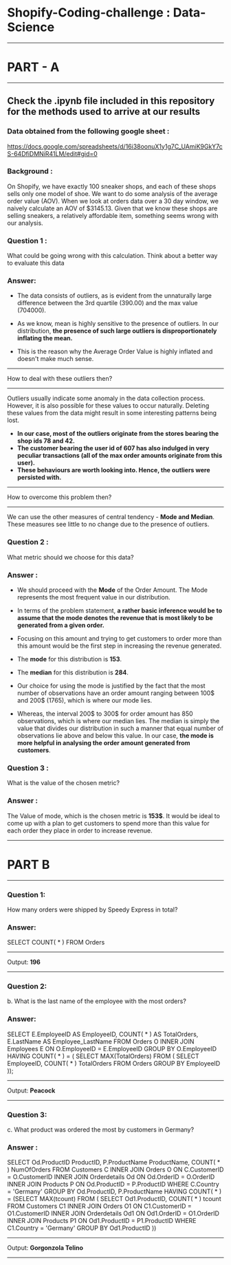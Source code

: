 # Shopify-Coding-challenge : Data-Science
 
  
***
# PART - A
***

## Check the .ipynb file included in this repository for the methods used to arrive at our results
    
    
### Data obtained from the following google sheet :
https://docs.google.com/spreadsheets/d/16i38oonuX1y1g7C_UAmiK9GkY7cS-64DfiDMNiR41LM/edit#gid=0
 
 
 
### Background : 
On Shopify, we have exactly 100 sneaker shops, and each of these shops sells only one model of shoe. We want to do some analysis of the average order value (AOV). When we look at orders data over a 30 day window, we naively calculate an AOV of $3145.13. Given that we know these shops are selling sneakers, a relatively affordable item, something seems wrong with our analysis. 
 
 
### Question 1 :
What could be going wrong with this calculation. Think about a better way to evaluate this data

### Answer:
- The data consists of outliers, as is evident from the unnaturally large difference between the 3rd quartile (390.00) and the max value (704000).
- As we know, mean is highly sensitive to the presence of outliers. In our distribution, **the presence of such large outliers is disproportionately inflating the mean.**
 
- This is the reason why the Average Order Value is highly inflated and doesn't make much sense.

***
How to deal with these outliers then?
***
 
Outliers usually indicate some anomaly in the data collection process. However, it is also possible for these values to occur naturally. Deleting these values from the data might result in some interesting patterns being lost.
- **In our case, most of the outliers originate from the stores bearing the shop ids 78 and 42.**
- **The customer bearing the user id of 607 has also indulged in very peculiar transactions (all of the max order amounts originate from this user).**
- **These behaviours are worth looking into. Hence, the outliers were persisted with.**
 
***
How to overcome this problem then?
***
 
We can use the other measures of central tendency - **Mode and Median**. These measures see little to no change due to the presence of outliers.
 
 
  
   
### Question 2 :
What metric should we choose for this data?
 
### Answer :
- We should proceed with the **Mode** of the Order Amount. The Mode represents the most frequent value in our distribution.
- In terms of the problem statement, **a rather basic inference would be to assume that the mode denotes the revenue that is most likely to be generated from a given order.**
- Focusing on this amount and trying to get customers to order more than this amount would be the first step in increasing the revenue generated.
 
- The **mode** for this distribution is **153**.
- The **median** for this distribution is **284**.
 
  
- Our choice for using the mode is justified by the fact that the most number of observations have an order amount ranging between 100$ and 200$ (1765), which is where our mode lies.
- Whereas, the interval 200$ to 300$ for order amount has 850 observations, which is where our median lies. The median is simply the value that divides our distribution in such a manner that equal number of observations lie above and below this value. In our case, **the mode is more helpful in analysing the order amount generated from customers**.
 
  
   
### Question 3 :
What is the value of the chosen metric?
 
### Answer :
The Value of mode, which is the chosen metric is **153$**. It would be ideal to come up with a plan to get customers to spend more than this value for each order they place in order to increase revenue.
 
  
   
***
# PART B
***

 
  
### Question 1:
How many orders were shipped by Speedy Express in total?
 
### Answer:
SELECT COUNT( * ) FROM Orders

***
Output:
**196**
***

 
 
### Question 2:
b.	What is the last name of the employee with the most orders?
 
### Answer:
SELECT E.EmployeeID AS EmployeeID, COUNT( * ) AS TotalOrders, E.LastName AS Employee_LastName 
FROM Orders O INNER JOIN Employees E
ON O.EmployeeID = E.EmployeeID
GROUP BY O.EmployeeID 
HAVING COUNT( * ) = ( SELECT MAX(TotalOrders) FROM ( 
						 SELECT EmployeeID, COUNT( * ) TotalOrders 
                                                 FROM Orders 
                                                 GROUP BY EmployeeID
                                                 ));

***
Output:
**Peacock**
***

 
  
### Question 3:
c.	What product was ordered the most by customers in Germany?
 
### Answer :
SELECT Od.ProductID ProductID, P.ProductName ProductName, COUNT( * ) NumOfOrders
FROM Customers C INNER JOIN Orders O ON C.CustomerID = O.CustomerID
                 INNER JOIN Orderdetails Od ON Od.OrderID = O.OrderID
                 INNER JOIN Products P ON Od.ProductID = P.ProductID
WHERE C.Country = 'Germany'
GROUP BY Od.ProductID, P.ProductName
HAVING COUNT( * ) = (SELECT MAX(tcount) FROM (
                          SELECT Od1.ProductID, COUNT( * ) tcount FROM
                          Customers C1 INNER JOIN Orders O1 ON C1.CustomerID = O1.CustomerID
                          INNER JOIN Orderdetails Od1 ON Od1.OrderID = O1.OrderID
                          INNER JOIN Products P1 ON Od1.ProductID = P1.ProductID
                          WHERE C1.Country = 'Germany'
                          GROUP BY Od1.ProductID
                        ))
***
Output:
**Gorgonzola Telino**
***

